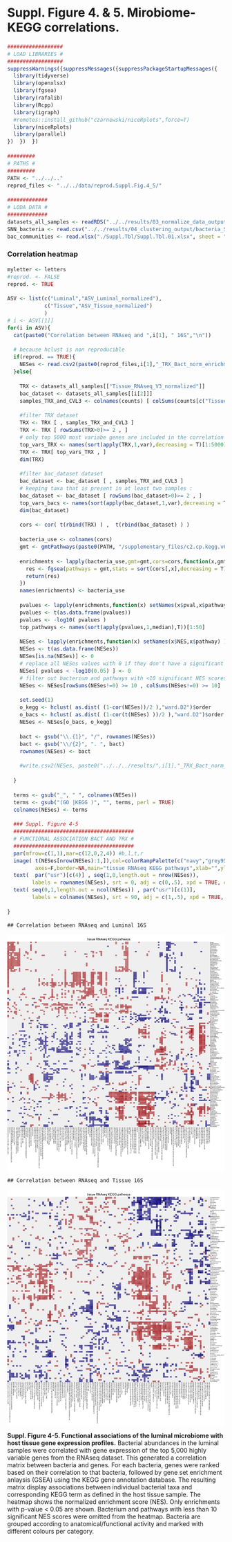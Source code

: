 Suppl. Figure 4. & 5. Mirobiome-KEGG correlations.
================



``` r
##################
# LOAD LIBRARIES #
##################
suppressWarnings({suppressMessages({suppressPackageStartupMessages({
  library(tidyverse)
  library(openxlsx)
  library(fgsea)
  library(rafalib)
  library(Rcpp)
  library(igraph)
  #remotes::install_github("czarnewski/niceRplots",force=T)
  library(niceRplots)
  library(parallel)
})  })  })

#########
# PATHS #
#########
PATH <- "../../.."
reprod_files <- "../../data/reprod.Suppl.Fig.4_5/"

#############
# LODA DATA #
#############
datasets_all_samples <- readRDS("../../results/03_normalize_data_output/datasets_all_samples.RDS")
SNN_bacteria <- read.csv("../../results/04_clustering_output/bacteria_SNN_graph.csv",row.names = 1)
bac_communities <- read.xlsx("./Suppl.Tbl/Suppl.Tbl.01.xlsx", sheet = "Bacterial Communities")
```

### Correlation heatmap

``` r
myletter <- letters
#reprod. <- FALSE
reprod. <- TRUE

ASV <- list(c("Luminal","ASV_Luminal_normalized"),
            c("Tissue","ASV_Tissue_normalized")
            )
# i <- ASV[[1]]
for(i in ASV){
  cat(paste0("Correlation between RNAseq and ",i[1], " 16S","\n"))
  
  # because hclust is non reproducible 
  if(reprod. == TRUE){
    NESes <- read.csv2(paste0(reprod_files,i[1],"_TRX_Bact_norm_enrichment_scores",".csv"), row.names = 1)
  }else{
    
    TRX <- datasets_all_samples[["Tissue_RNAseq_V3_normalized"]]
    bac_dataset <- datasets_all_samples[[i[2]]]
    samples_TRX_and_CVL3 <- colnames(counts) [ colSums(counts[c("Tissue_RNAseq_V3_normalized",i[2]),] > 0)==2 ]
    
    #filter TRX dataset
    TRX <- TRX [ , samples_TRX_and_CVL3 ]
    TRX <- TRX [ rowSums(TRX>0)>= 2 , ]
    # only top 5000 most variabe genes are included in the correlation
    top_vars_TRX <- names(sort(apply(TRX,1,var),decreasing = T)[1:5000] )
    TRX <- TRX[ top_vars_TRX , ]
    dim(TRX)
  
    #filter bac_dataset dataset
    bac_dataset <- bac_dataset [ , samples_TRX_and_CVL3 ]
    # keeping taxa that is present in at least two samples :
    bac_dataset <- bac_dataset [ rowSums(bac_dataset>0)>= 2 , ]
    top_vars_bacs <- names(sort(apply(bac_dataset,1,var),decreasing = T)[1:100] )
    dim(bac_dataset)
    
    cors <- cor( t(rbind(TRX) ) ,  t(rbind(bac_dataset) ) )
    
    bacteria_use <- colnames(cors)
    gmt <- gmtPathways(paste0(PATH, "/supplementary_files/c2.cp.kegg.v6.2.symbols.gmt.txt"))
    
    enrichments <- lapply(bacteria_use,gmt=gmt,cors=cors,function(x,gmt,cors){
      res <- fgsea(pathways = gmt,stats = sort(cors[,x],decreasing = T),nper=10000)
      return(res)
    })
    names(enrichments) <- bacteria_use
    
    pvalues <- lapply(enrichments,function(x) setNames(x$pval,x$pathway) )
    pvalues <- t(as.data.frame(pvalues))
    pvalues <- -log10( pvalues )
    top_pathways <- names(sort(apply(pvalues,1,median),T))[1:50]  

    NESes <- lapply(enrichments,function(x) setNames(x$NES,x$pathway) )
    NESes <- t(as.data.frame(NESes))
    NESes[is.na(NESes)] <- 0
    # replace all NESes values with 0 if they don't have a significant p-value < 0.05:
    NESes[ pvalues < -log10(0.05) ] <- 0 
    # filter out bacterium and pathways with <10 significant NES scores 
    NESes <- NESes[rowSums(NESes!=0) >= 10 , colSums(NESes!=0) >= 10]
    
    set.seed(1)
    o_kegg <- hclust( as.dist( (1-cor(NESes))/2 ),"ward.D2")$order
    o_bacs <- hclust( as.dist( (1-cor(t(NESes) ))/2 ),"ward.D2")$order
    NESes <- NESes[o_bacs, o_kegg]
    
    bact <- gsub("\\.{1}", "/", rownames(NESes))
    bact <- gsub("\\/{2}", ". ", bact)
    rownames(NESes) <- bact
  
    #write.csv2(NESes, paste0("../../../results/",i[1],"_TRX_Bact_norm_enrichment_scores",".csv"))
  
  }
  
  terms <- gsub("_", " ", colnames(NESes))
  terms <- gsub("(GO |KEGG )", "", terms, perl = TRUE)
  colnames(NESes) <- terms
  
  ### Suppl. Figure 4-5
  #######################################
  # FUNCTIONAL ASSOCIATION BACT AND TRX #
  #######################################
  par(mfrow=c(1,1),mar=c(12,0,2,4)) #b,l,t,r
  image( t(NESes[nrow(NESes):1,]),col=colorRampPalette(c("navy","grey95","firebrick"))(91),breaks=seq(-3,3,length.out = 92),
         axes=F,border=NA,main="tissue RNAseq KEGG pathways",xlab="",ylab=i,line=.4,cex.main=1,font.main=1)
  text(  par("usr")[c(4)] , seq(1,0,length.out = nrow(NESes)),
        labels = rownames(NESes), srt = 0, adj = c(0,.5), xpd = TRUE, cex=.4)
  text( seq(0,1,length.out = ncol(NESes)) , par("usr")[c(1)],
        labels = colnames(NESes), srt = 90, adj = c(1,.5), xpd = TRUE, cex=.4)
  
}
```

    ## Correlation between RNAseq and Luminal 16S

<img src="./Suppl.Figures/Suppl.Fig.4.jpeg" style="display: block; margin: auto;" />

    ## Correlation between RNAseq and Tissue 16S

<img src="./Suppl.Figures/Suppl.Fig.5.jpeg" style="display: block; margin: auto;" />

**Suppl. Figure 4-5. Functional associations of the luminal microbiome
with host tissue gene expression profiles.** Bacterial abundances in the
luminal samples were correlated with gene expression of the top 5,000
highly variable genes from the RNAseq dataset. This generated a
correlation matrix between bacteria and genes. For each bacteria, genes
were ranked based on their correlation to that bacteria, followed by
gene set enrichment anlaysis (GSEA) using the KEGG gene annotation
database. The resulting matrix display associations between individual
bacterial taxa and corresponding KEGG term as defined in the host tissue
sample. The heatmap shows the normalized enrichment score (NES). Only
enrichments with p-value \< 0.05 are shown. Bacterium and pathways with
less than 10 significant NES scores were omitted from the heatmap.
Bacteria are grouped according to anatomical/functional activity and
marked with different colours per category.
